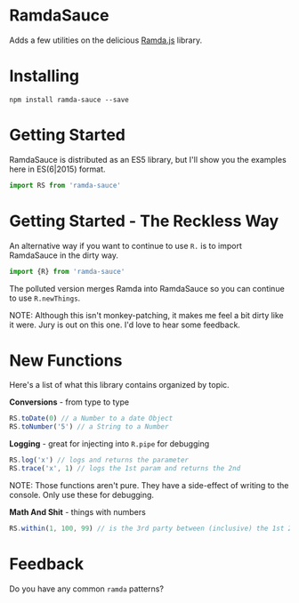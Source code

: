 # RamdaSauce

Adds a few utilities on the delicious [Ramda.js](http://ramdajs.com/) library.


# Installing

`npm install ramda-sauce --save`


# Getting Started

RamdaSauce is distributed as an ES5 library, but I'll show you the examples here in ES(6|2015) format.

```js
import RS from 'ramda-sauce'
```

# Getting Started - The Reckless Way

An alternative way if you want to continue to use `R.` is to import RamdaSauce in the dirty way.

```js
import {R} from 'ramda-sauce'
```

The polluted version merges Ramda into RamdaSauce so you can continue to use `R.newThings`.

NOTE: Although this isn't monkey-patching, it makes me feel a bit dirty like it were.  Jury is out on this one.  I'd love to hear some feedback.

# New Functions

Here's a list of what this library contains organized by topic.

**Conversions** - from type to type
```js
RS.toDate(0) // a Number to a date Object
RS.toNumber('5') // a String to a Number
```

**Logging** - great for injecting into `R.pipe` for debugging
```js
RS.log('x') // logs and returns the parameter
RS.trace('x', 1) // logs the 1st param and returns the 2nd
```
NOTE: Those functions aren't pure.  They have a side-effect of writing to the console.  Only use these for debugging.

**Math And Shit** - things with numbers
```js
RS.within(1, 100, 99) // is the 3rd party between (inclusive) the 1st 2?
```


# Feedback

Do you have any common `ramda` patterns?
